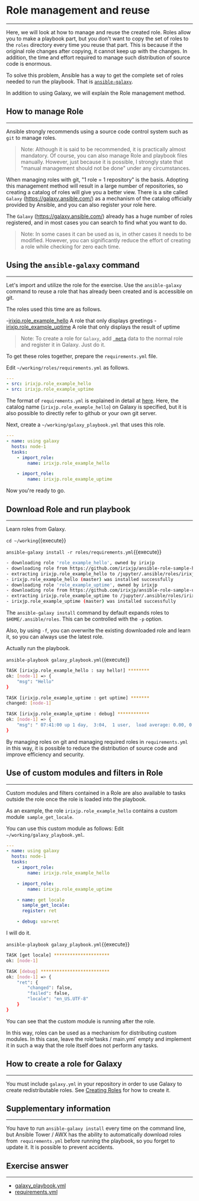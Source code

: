 # Role management and reuse
---
Here, we will look at how to manage and reuse the created role. Roles allow you to make a playbook part, but you don't want to copy the set of roles to the `roles` directory every time you reuse that part. This is because if the original role changes after copying, it cannot keep up with the changes. In addition, the time and effort required to manage such distribution of source code is enormous.

To solve this problem, Ansible has a way to get the complete set of roles needed to run the playbook. That is [`ansible-galaxy`](https://docs.ansible.com/ansible/latest/galaxy/user_guide.html).

In addition to using Galaxy, we will explain the Role management method.

## How to manage Role
---
Ansible strongly recommends using a source code control system such as `git` to manage roles.

> Note: Although it is said to be recommended, it is practically almost mandatory. Of course, you can also manage Role and playbook files manually. However, just because it is possible, I strongly state that "manual management should not be done" under any circumstances.

When managing roles with git, "1 role = 1 repository" is the basis. Adopting this management method will result in a large number of repositories, so creating a catalog of roles will give you a better view. There is a site called `Galaxy` (https://galaxy.ansible.com/) as a mechanism of the catalog officially provided by Ansible, and you can also register your role here.

The `Galaxy` (https://galaxy.ansible.com/) already has a huge number of roles registered, and in most cases you can search to find what you want to do.

> Note: In some cases it can be used as is, in other cases it needs to be modified. However, you can significantly reduce the effort of creating a role while checking for zero each time.

## Using the `ansible-galaxy` command
---
Let's import and utilize the role for the exercise. Use the `ansible-galaxy` command to reuse a role that has already been created and is accessible on git.

The roles used this time are as follows.

-[irixjp.role_example_hello](https://galaxy.ansible.com/irixjp/role_example_hello) A role that only displays greetings
-[irixjp.role_example_uptime](https://galaxy.ansible.com/irixjp/role_example_uptime) A role that only displays the result of uptime

> Note: To create a role for `Galaxy`, add [` meta`](https://galaxy.ansible.com/docs/contributing/creating_role.html) data to the normal role and register it in Galaxy. Just do it.

To get these roles together, prepare the `requirements.yml` file.

Edit `~/working/roles/requirements.yml` as follows.

```yaml
---
- src: irixjp.role_example_hello
- src: irixjp.role_example_uptime
```

The format of `requirements.yml` is explained in detail at [here](https://galaxy.ansible.com/docs/using/installing.html). Here, the catalog name (`irixjp.role_example_hello`) on Galaxy is specified, but it is also possible to directly refer to github or your own git server.

Next, create a `~/working/galaxy_playbook.yml` that uses this role.
```yaml
---
- name: using galaxy
  hosts: node-1
  tasks:
    - import_role:
        name: irixjp.role_example_hello

    - import_role:
        name: irixjp.role_example_uptime
```

Now you're ready to go.

## Download Role and run playbook
---
Learn roles from Galaxy.

`cd ~/working`{{execute}}

`ansible-galaxy install -r roles/requirements.yml`{{execute}}

```bash
- downloading role 'role_example_hello', owned by irixjp
- downloading role from https://github.com/irixjp/ansible-role-sample-hello/archive/master.tar.gz
- extracting irixjp.role_example_hello to /jupyter/.ansible/roles/irixjp.role_example_hello
- irixjp.role_example_hello (master) was installed successfully
- downloading role 'role_example_uptime', owned by irixjp
- downloading role from https://github.com/irixjp/ansible-role-sample-uptime/archive/master.tar.gz
- extracting irixjp.role_example_uptime to /jupyter/.ansible/roles/irixjp.role_example_uptime
- irixjp.role_example_uptime (master) was installed successfully
```

The `ansible-galaxy install` command by default expands roles to `$HOME/.ansible/roles`. This can be controlled with the `-p` option.

Also, by using `-f`, you can overwrite the existing downloaded role and learn it, so you can always use the latest role.

Actually run the playbook.

`ansible-playbook galaxy_playbook.yml`{{execute}}

```bash
TASK [irixjp.role_example_hello : say hello!] ********
ok: [node-1] => {
    "msg": "Hello"
}

TASK [irixjp.role_example_uptime : get uptime] *******
changed: [node-1]

TASK [irixjp.role_example_uptime : debug] ************
ok: [node-1] => {
    "msg": " 07:41:00 up 1 day,  3:04,  1 user,  load average: 0.00, 0.01, 0.05"
}
```

By managing roles on git and managing required roles in `requirements.yml` in this way, it is possible to reduce the distribution of source code and improve efficiency and security.

## Use of custom modules and filters in Role
---
Custom modules and filters contained in a Role are also available to tasks outside the role once the role is loaded into the playbook.

As an example, the role `irixjp.role_example_hello` contains a custom module` sample_get_locale`.

You can use this custom module as follows: Edit `~/working/galaxy_playbook.yml`.
```yaml
---
- name: using galaxy
  hosts: node-1
  tasks:
    - import_role:
        name: irixjp.role_example_hello

    - import_role:
        name: irixjp.role_example_uptime

    - name: get locale
      sample_get_locale:
      register: ret

    - debug: var=ret
```
I will do it.

`ansible-playbook galaxy_playbook.yml`{{execute}}

```bash
TASK [get locale] *********************
ok: [node-1]

TASK [debug] **************************
ok: [node-1] => {
    "ret": {
        "changed": false,
        "failed": false,
        "locale": "en_US.UTF-8"
    }
}
```


You can see that the custom module is running after the role.

In this way, roles can be used as a mechanism for distributing custom modules. In this case, leave the role'tasks / main.yml` empty and implement it in such a way that the role itself does not perform any tasks.


## How to create a role for Galaxy
---
You must include `galaxy.yml` in your repository in order to use Galaxy to create redistributable roles. See [Creating Roles](https://galaxy.ansible.com/docs/contributing/creating_role.html) for how to create it.


## Supplementary information
---
You have to run `ansible-galaxy install` every time on the command line, but Ansible Tower / AWX has the ability to automatically download roles from` requirements.yml` before running the playbook, so you forget to update it. It is possible to prevent accidents.


## Exercise answer
---
* [galaxy_playbook.yml](https://github.com/irixjp/katacoda-scenarios/blob/master/master-course-data/assets/solutions/galaxy_playbook.yml)
* [requirements.yml](https://github.com/irixjp/katacoda-scenarios/blob/master/master-course-data/assets/solutions/roles/requirements.yml)
